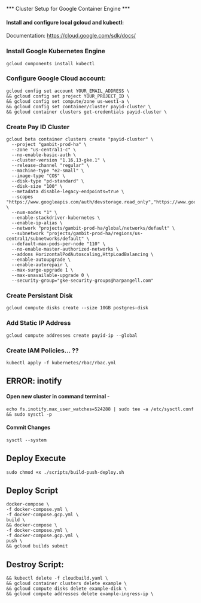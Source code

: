 *** Cluster Setup for Google Container Engine ***

####  Install and configure local gcloud and kubectl:

Documentation: https://cloud.google.com/sdk/docs/

### Install Google Kubernetes Engine

`gcloud components install kubectl`

### Configure Google Cloud account:
```
gcloud config set account YOUR_EMAIL_ADDRESS \
&& gcloud config set project YOUR_PROJECT_ID \
&& gcloud config set compute/zone us-west1-a \
&& gcloud config set container/cluster payid-cluster \
&& gcloud container clusters get-credentials payid-cluster \
```

### Create Pay ID Cluster

```
gcloud beta container clusters create "payid-cluster" \
  --project "gambit-prod-ha" \
  --zone "us-central1-c" \
  --no-enable-basic-auth \
  --cluster-version "1.16.13-gke.1" \
  --release-channel "regular" \
  --machine-type "e2-small" \
  --image-type "COS" \
  --disk-type "pd-standard" \
  --disk-size "100" \
  --metadata disable-legacy-endpoints=true \
  --scopes "https://www.googleapis.com/auth/devstorage.read_only","https://www.googleapis.com/auth/logging.write","https://www.googleapis.com/auth/monitoring","https://www.googleapis.com/auth/servicecontrol","https://www.googleapis.com/auth/service.management.readonly","https://www.googleapis.com/auth/trace.append" \
  --num-nodes "1" \
  --enable-stackdriver-kubernetes \
  --enable-ip-alias \
  --network "projects/gambit-prod-ha/global/networks/default" \
  --subnetwork "projects/gambit-prod-ha/regions/us-central1/subnetworks/default" \
  --default-max-pods-per-node "110" \
  --no-enable-master-authorized-networks \
  --addons HorizontalPodAutoscaling,HttpLoadBalancing \
  --enable-autoupgrade \
  --enable-autorepair \
  --max-surge-upgrade 1 \
  --max-unavailable-upgrade 0 \
  --security-group="gke-security-groups@harpangell.com"
```

### Create Persistant Disk

`gcloud compute disks create --size 10GB postgres-disk`

### Add Static IP Address

`gcloud compute addresses create payid-ip --global`

### Create IAM Policies... ??

`kubectl apply -f kubernetes/rbac/rbac.yml`

## ERROR: inotify

#### Open new cluster in command terminal -

`echo fs.inotify.max_user_watches=524288 | sudo tee -a /etc/sysctl.conf && sudo sysctl -p`

#### Commit Changes

`sysctl --system`


## Deploy Execute

```
sudo chmod +x ./scripts/build-push-deploy.sh
```

## Deploy Script

```
docker-compose \
-f docker-compose.yml \
-f docker-compose.gcp.yml \
build \
&& docker-compose \
-f docker-compose.yml \
-f docker-compose.gcp.yml \
push \
&& gcloud builds submit
```

## Destroy Script:

```
&& kubectl delete -f cloudbuild.yaml \
&& gcloud container clusters delete example \
&& gcloud compute disks delete example-disk \
&& gcloud compute addresses delete example-ingress-ip \
```
